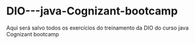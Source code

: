 # DIO---java-Cognizant-bootcamp
Aqui será salvo todos os exercícios do treinamento da DIO do curso java Cognizant bootcamp

